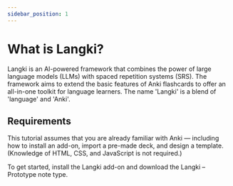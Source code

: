 ```yaml
---
sidebar_position: 1
---
```


# What is Langki?

Langki is an AI-powered framework that combines the power of large language models (LLMs) with spaced repetition systems (SRS). The framework aims to extend the basic features of Anki flashcards to offer an all-in-one toolkit for language learners. The name 'Langki' is a blend of 'language' and 'Anki'.

## Requirements

This tutorial assumes that you are already familiar with Anki — including how to install an add-on, import a pre-made deck, and design a template. (Knowledge of HTML, CSS, and JavaScript is not required.)

To get started, install the Langki add-on and download the Langki – Prototype note type.
